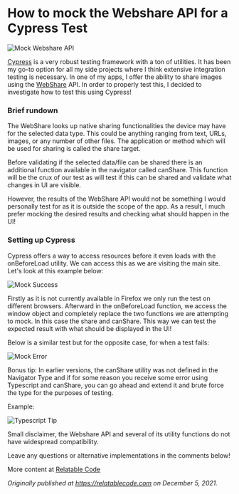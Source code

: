 # How to mock the Webshare API for a Cypress Test


![Mock Webshare API](https://cdn.hashnode.com/res/hashnode/image/upload/v1651103456927/377xNku2p.png)

[Cypress](https://www.cypress.io/) is a very robust testing framework with a ton of utilities. It has been my go-to option for all my side projects where I think extensive integration testing is necessary. In one of my apps, I offer the ability to share images using the [WebShare](https://web.dev/web-share/) API. In order to properly test this, I decided to investigate how to test this using Cypress!

### Brief rundown

The WebShare looks up native sharing functionalities the device may have for the selected data type. This could be anything ranging from text, URLs, images, or any number of other files. The application or method which will be used for sharing is called the share target.

Before validating if the selected data/file can be shared there is an additional function available in the navigator called canShare. This function will be the crux of our test as will test if this can be shared and validate what changes in UI are visible.

However, the results of the WebShare API would not be something I would personally test for as it is outside the scope of the app. As a result, I much prefer mocking the desired results and checking what should happen in the UI!

### Setting up Cypress

Cypress offers a way to access resources before it even loads with the onBeforeLoad utility. We can access this as we are visiting the main site. Let's look at this example below:

![Mock Success](https://cdn.hashnode.com/res/hashnode/image/upload/v1649268093646/5kMEXdQgy.png)

Firstly as it is not currently available in Firefox we only run the test on different browsers. Afterward in the onBeforeLoad function, we access the window object and completely replace the two functions we are attempting to mock. In this case the share and canShare. This way we can test the expected result with what should be displayed in the UI!

Below is a similar test but for the opposite case, for when a test fails:

![Mock Error](https://cdn.hashnode.com/res/hashnode/image/upload/v1649268095075/7G-UviK7W.png)

Bonus tip: In earlier versions, the canShare utility was not defined in the Navigator Type and if for some reason you receive some error using Typescript and canShare, you can go ahead and extend it and brute force the type for the purposes of testing.

Example:

![Typescript Tip](https://cdn.hashnode.com/res/hashnode/image/upload/v1649268096464/qI_IuQZol.png)

Small disclaimer, the Webshare API and several of its utility functions do not have widespread compatibility.

Leave any questions or alternative implementations in the comments below!

More content at [Relatable Code](https://relatablecode.com)

_Originally published at_ [_https://relatablecode.com_](https://relatablecode.com/how-to-mock-the-webshare-api-in-a-cypress-test/) _on December 5, 2021._